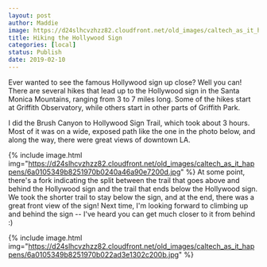 ```yaml
---
layout: post
author: Maddie
image: https://d24slhcvzhzz82.cloudfront.net/old_images/caltech_as_it_happens/6a0105349b8251970b022ad3e13034200b.jpg
title: Hiking the Hollywood Sign
categories: [local]
status: Publish
date: 2019-02-10
---
```


Ever wanted to see the famous Hollywood sign up close? Well you can! There are several hikes that lead up to the Hollywood sign in the Santa Monica Mountains, ranging from 3 to 7 miles long. Some of the hikes start at Griffith Observatory, while others start in other parts of Griffith Park.

I did the Brush Canyon to Hollywood Sign Trail, which took about 3 hours. Most of it was on a wide, exposed path like the one in the photo below, and along the way, there were great views of downtown LA.


{% include image.html img="https://d24slhcvzhzz82.cloudfront.net/old_images/caltech_as_it_happens/6a0105349b8251970b0240a46a90e7200d.jpg" %}
At some point, there's a fork indicating the split between the trail that goes above and behind the Hollywood sign and the trail that ends below the Hollywood sign. We took the shorter trail to stay below the sign, and at the end, there was a great front view of the sign! Next time, I'm looking forward to climbing up and behind the sign -- I've heard you can get much closer to it from behind :)


{% include image.html img="https://d24slhcvzhzz82.cloudfront.net/old_images/caltech_as_it_happens/6a0105349b8251970b022ad3e1302c200b.jpg" %}
